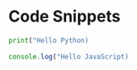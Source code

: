 # Code Snippets

<!-- ``` -->

```Python
print("Hello Python)
```

```JavaScript
console.log("Hello JavaScript)
```